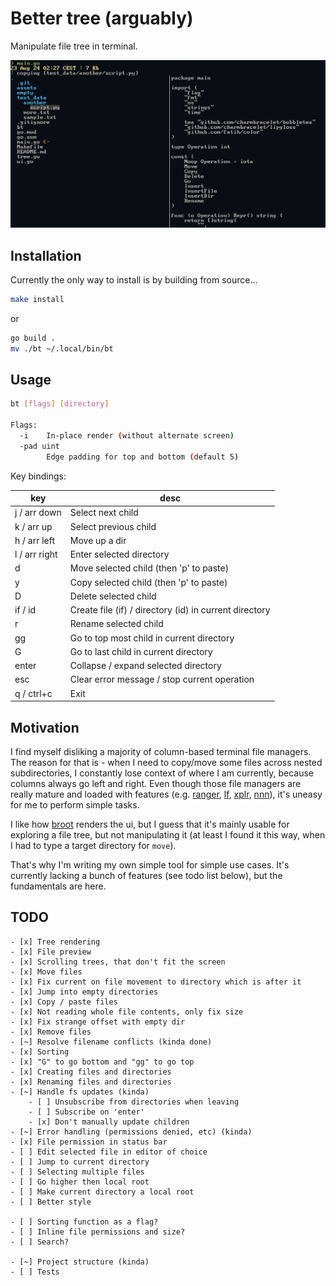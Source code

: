 # Better tree (arguably)

Manipulate file tree in terminal.

![Usage screenshot](assets/bt-usage.png)

## Installation

Currently the only way to install is by building from source...

```bash
make install
```
or
```bash
go build .
mv ./bt ~/.local/bin/bt
```

## Usage

```bash
bt [flags] [directory]

Flags:
  -i    In-place render (without alternate screen)
  -pad uint
        Edge padding for top and bottom (default 5)
```

Key bindings:

| key           | desc                                                   |
|---------------|--------------------------------------------------------|
| j / arr down  | Select next child                                      |
| k / arr up    | Select previous child                                  |
| h / arr left  | Move up a dir                                          |
| l / arr right | Enter selected directory                               |
| d             | Move selected child (then 'p' to paste)                |
| y             | Copy selected child (then 'p' to paste)                |
| D             | Delete selected child                                  |
| if / id       | Create file (if) / directory (id) in current directory |
| r             | Rename selected child                                  |
| gg            | Go to top most child in current directory              |
| G             | Go to last child in current directory                  |
| enter         | Collapse / expand selected directory                   |
| esc           | Clear error message / stop current operation           |
| q / ctrl+c    | Exit                                                   |

## Motivation

I find myself disliking a majority of column-based terminal file managers.
The reason for that is - when I need to copy/move some files across nested subdirectories, 
I constantly lose context of where I am currently, because columns always go left and right. 
Even though those file managers are really mature and loaded with features (e.g. [ranger](https://github.com/ranger/ranger), [lf](https://github.com/gokcehan/lf), [xplr](https://github.com/sayanarijit/xplr), [nnn](https://github.com/jarun/nnn)), it's uneasy for me to perform simple tasks.

I like how [broot](https://github.com/Canop/broot) renders the ui, but I guess that it's mainly usable for exploring a file tree, but not manipulating it (at least I found it this way, when I had to type a target directory for `move`).

That's why I'm writing my own simple tool for simple use cases. It's currently lacking a bunch of features (see todo list below), but the fundamentals are here.

## TODO
```
- [x] Tree rendering
- [x] File preview
- [x] Scrolling trees, that don't fit the screen
- [x] Move files
- [x] Fix current on file movement to directory which is after it
- [x] Jump into empty directories
- [x] Copy / paste files
- [x] Not reading whole file contents, only fix size
- [x] Fix strange offset with empty dir
- [x] Remove files
- [~] Resolve filename conflicts (kinda done)
- [x] Sorting
- [x] "G" to go bottom and "gg" to go top
- [x] Creating files and directories
- [x] Renaming files and directories
- [~] Handle fs updates (kinda)
    - [ ] Unsubscribe from directories when leaving
    - [ ] Subscribe on 'enter'
    - [x] Don't manually update children
- [~] Error handling (permissions denied, etc) (kinda)
- [x] File permission in status bar
- [ ] Edit selected file in editor of choice
- [ ] Jump to current directory
- [ ] Selecting multiple files
- [ ] Go higher then local root
- [ ] Make current directory a local root
- [ ] Better style

- [ ] Sorting function as a flag?
- [ ] Inline file permissions and size?
- [ ] Search?

- [~] Project structure (kinda)
- [ ] Tests
```
